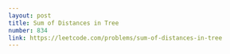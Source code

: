 ```yaml
---
layout: post
title: Sum of Distances in Tree
number: 834
link: https://leetcode.com/problems/sum-of-distances-in-tree
---
```

